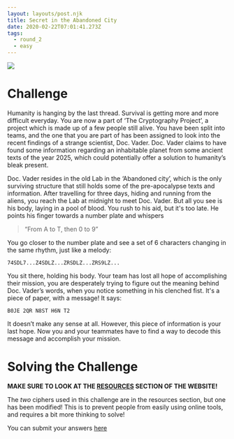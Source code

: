 ```yaml
---
layout: layouts/post.njk
title: Secret in the Abandoned City
date: 2020-02-22T07:01:41.273Z
tags:
  - round_2
  - easy
---
```

![](/images/find_planet.jpg)

# Challenge

Humanity is hanging by the last thread. Survival is getting more and more difficult everyday. You are now a part of ‘The Cryptography Project’, a project which is made up of a few people still alive. You have been split into teams, and the one that you are part of has been assigned to look into the recent findings of a strange scientist, Doc. Vader. Doc. Vader claims to have found some information regarding an inhabitable planet from some ancient texts of the year 2025, which could potentially offer a solution to humanity’s bleak present.

Doc. Vader resides in the old Lab in the ‘Abandoned city’, which is the only surviving structure that still holds some of the pre-apocalypse texts and information. After travelling for three days, hiding and running from the aliens, you reach the Lab at midnight to meet Doc. Vader. But all you see is his body, laying in a pool of blood. You rush to his aid, but it's too late. He points his finger towards a number plate and whispers

> “From A to T, then 0 to 9”

You go closer to the number plate and see a set of 6 characters changing in the same rhythm, just like a melody:

`74SDL7...Z4SDLZ...ZRSDLZ...ZRS9LZ...`

You sit there, holding his body. Your team has lost all hope of accomplishing their mission, you are desperately trying to figure out the meaning behind Doc. Vader’s words, when you notice something in his clenched fist. It's a piece of paper, with a message! It says:

`B0JE 2QR N8ST H6N T2`

It doesn’t make any sense at all. However, this piece of information is your last hope. Now you and your teammates have to find a way to decode this message and accomplish your mission.

# Solving the Challenge

**MAKE SURE TO LOOK AT THE [RESOURCES](/resources) SECTION OF THE WEBSITE!**

The *two* ciphers used in this challenge are in the resources section, but one has been modified! This is to prevent people from easily using online tools, and requires a bit more thinking to solve! 

You can submit your answers [here](https://forms.gle/c8Fu5AgetSNLQyaF9)

